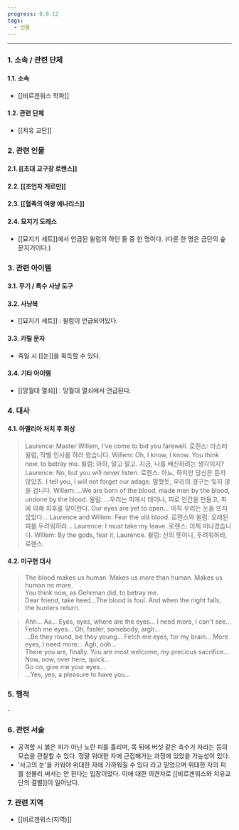 ```yaml
---
progress: 0.0.12
tags:
  - 인물
---
```

---
### 1. 소속 / 관련 단체
#### 1.1. 소속
- [[비르겐워스 학파]]
#### 1.2. 관련 단체
- [[치유 교단]]

### 2. 관련 인물
#### 2.1. [[초대 교구장 로렌스]]
#### 2.2. [[조언자 게르만]]
#### 2.3. [[혈족의 여왕 애나리스]]
#### 2.4. 묘지기 도레스
- [[묘지기 세트]]에서 언급된 윌럼의 하인 둘 중 한 명이다. (다른 한 명은 금단의 숲 문지기이다.)

### 3. 관련 아이템
#### 3.1. 무기 / 특수 사냥 도구
#### 3.2. 사냥복 
- [[묘지기 세트]] : 윌럼이 언급되어있다.
#### 3.3. 카릴 문자
- 죽일 시 [[눈]]을 획득할 수 있다.
#### 3.4. 기타 아이템
- [[망월대 열쇠]] : 망월대 열쇠에서 언급된다.

### 4. 대사
#### 4.1. 아멜리아 처치 후 회상
> Laurence: Master Willem, I've come to bid you farewell.
로렌스: 마스터 윌럼, 작별 인사를 하러 왔습니다.
Willem: Oh, I know, I know. You think now, to betray me.
윌럼: 아하, 알고 말고. 지금, 나를 배신하려는 생각이지?
Laurence: No, but you will never listen.
로렌스: 아뇨, 하지만 당신은 듣지 않았죠.
I tell you, I will not forget our adage.
말했듯, 우리의 경구는 잊지 않을 겁니다.
Willem: …We are born of the blood, made men by the blood, undone by the blood.
윌럼: …우리는 피에서 태어나, 피로 인간을 만들고, 피에 의해 최후를 맞이한다.
Our eyes are yet to open…
아직 우리는 눈을 뜨지 않았다…
Laurence and Willem: Fear the old blood.
로렌스와 윌럼: 오래된 피를 두려워하라…
Laurence: I must take my leave.
로렌스: 이제 떠나겠습니다.
Willem: By the gods, fear it, Laurence.
윌럼: 신의 뜻이니, 두려워하라, 로렌스.

#### 4.2. 미구현 대사
> The blood makes us human. Makes us more than human. Makes us human no more.  
You think now, as Gehrman did, to betray me.  
Dear friend, take heed…The blood is foul. And when the night falls, the hunters return.

>Ahh… Aa… Eyes, eyes, where are the eyes… l need more, I can't see… Fetch me eyes… Oh, faster, somebody, argh…  
…Be they round, be they young… Fetch me eyes, for my brain… More eyes, I need more… Agh, ooh…  
There you are, finally. You are most welcome, my precious sacrifice… Now, now, over here, quick…  
Go on, give me your eyes…  
…Yes, yes, a pleasure to have you…
### 5. 행적
\-

### 6. 관련 서술
- 공격할 시 붉은 피가 아닌 노란 피를 흘리며, 목 뒤에 버섯 같은 촉수가 자라는 등의 모습을 관찰할 수 있다. 정말 위대한 자에 근접해가는 과정에 있었을 가능성이 있다.
- '사고의 눈'을 키워야 위대한 자에 가까워질 수 있다 라고 믿었으며 위대한 자의 피를 섣불리 써서는 안 된다는 입장이었다. 이에 대한 의견차로 [[비르겐워스와 치유교단의 결별]]이 일어났다.
### 7. 관련 지역
- [[비르겐워스(지역)]]